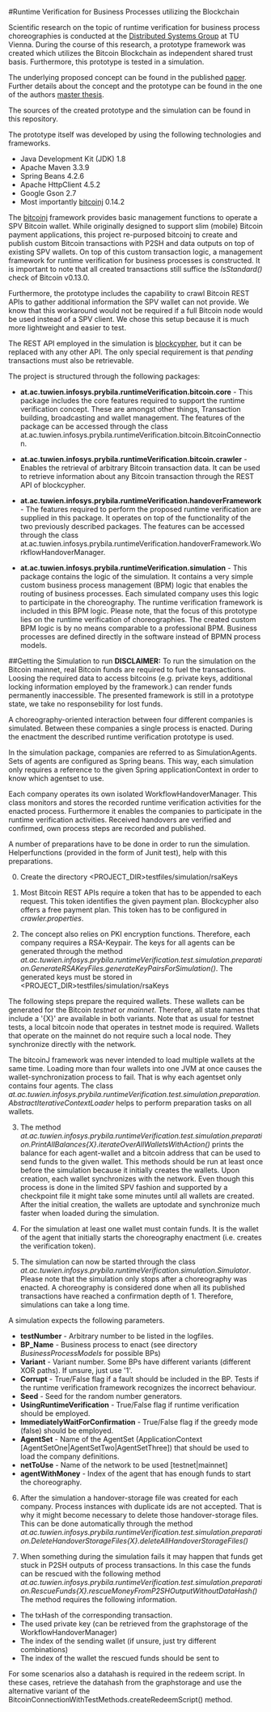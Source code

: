 #Runtime Verification for Business Processes utilizing the Blockchain

Scientific research on the topic of runtime verification for business process choreographies is conducted at the [Distributed Systems Group](http://www.infosys.tuwien.ac.at/) at TU Vienna. 
During the course of this research, a prototype framework was created which utilizes the Bitcoin Blockchain as independent shared trust basis.
Furthermore, this prototype is tested in a simulation. 

The underlying proposed concept can be found in the published [paper](TODO_INSERTLINK). 
Further details about the concept and the prototype can be found in the one of the authors [master thesis](TODO_INSERTLINK).

The sources of the created prototype and the simulation can be found in this repository.

The prototype itself was developed by using the following technologies and frameworks.
- Java Development Kit (JDK) 1.8
- Apache Maven 3.3.9
- Spring Beans 4.2.6 
- Apache HttpClient 4.5.2
- Google Gson 2.7 
- Most importantly [bitcoinj](https://bitcoinj.github.io/) 0.14.2 

The [bitcoinj](https://bitcoinj.github.io/) framework provides basic management functions to operate a
SPV Bitcoin wallet. 
While originally designed to support slim (mobile) Bitcoin payment applications, this project re-purposed bitcoinj to create and publish custom Bitcoin transactions with P2SH and data outputs on top of existing SPV wallets.
On top of this custom transaction logic, a management framework for runtime verification for business processes is constructed. It is important to note that all created transactions still suffice the _IsStandard()_ check of Bitcoin v0.13.0.

Furthermore, the prototype includes the capability to crawl Bitcoin REST APIs to gather additional information the SPV wallet can not provide. 
We know that this workaround would not be required if a full Bitcoin node would be used instead of a SPV client. We chose this setup because it is much more lightweight and easier to test.

The REST API employed in the simulation is [blockcypher](https://api.blockcypher.com), but it can be replaced with any other API. The only special requirement is that _pending_ transactions must also be retrievable.

The project is structured through the following packages:

- **at.ac.tuwien.infosys.prybila.runtimeVerification.bitcoin.core** - 
This package includes the core features required to support the runtime verification concept. These are amongst other things, Transaction building, broadcasting and wallet management. 
The features of the package can be accessed through the class at.ac.tuwien.infosys.prybila.runtimeVerification.bitcoin.BitcoinConnection.

- **at.ac.tuwien.infosys.prybila.runtimeVerification.bitcoin.crawler** - 
Enables the retrieval of arbitrary Bitcoin transaction data.
It can be used to retrieve information about any Bitcoin transaction through the REST API of blockcypher.

- **at.ac.tuwien.infosys.prybila.runtimeVerification.handoverFramework** - 
The features required to perform the proposed runtime verification are supplied in this package. 
It operates on top of the functionality of the two previously described packages. 
The features can be accessed through the class at.ac.tuwien.infosys.prybila.runtimeVerification.handoverFramework.WorkflowHandoverManager.

- **at.ac.tuwien.infosys.prybila.runtimeVerification.simulation** -
This package contains the logic of the simulation. 
It contains a very simple custom business process management (BPM) logic that enables the routing of business processes.
Each simulated company uses this logic to participate in the choreography. 
The runtime verification framework is included in this BPM logic.
Please note, that the focus of this prototype lies on the runtime verification of choreographies.
The created custom BPM logic is by no means comparable to a professional BPM.
Business processes are defined directly in the software instead of BPMN process models.

##Getting the Simulation to run
    **DISCLAIMER:** To run the simulation on the Bitcoin mainnet, real Bitcoin funds are required to fuel the transactions. 
    Loosing the required data to access bitcoins (e.g. private keys, additional locking information employed by the framework.) can render funds permanently inaccessible.
    The presented framework is still in a prototype state, we take no responsebility for lost funds.

A choreography-oriented interaction between four different companies is simulated.
Between these companies a single process is enacted.
During the enactment the described runtime verification prototype is used. 

In the simulation package, companies are referred to as SimulationAgents. 
Sets of agents are configured as Spring beans. 
This way, each simulation only requires a reference to the given Spring applicationContext in order to know which agentset to use.

Each company operates its own isolated WorkflowHandoverManager. 
This class monitors and stores the recorded runtime verification activities for the enacted process. 
Furthermore it enables the companies to participate in the runtime verification activities. 
Received handovers are verified and confirmed, own process steps are recorded and published.

A number of preparations have to be done in order to run the simulation. 
Helperfunctions (provided in the form of Junit test), help with this preparations.

0. Create the directory <PROJECT_DIR>testfiles/simulation/rsaKeys

1. Most Bitcoin REST APIs require a token that has to be appended to each request. 
This token identifies the given payment plan. Blockcypher also offers a free payment plan.
This token has to be configured in _crawler.properties_.

2. The concept also relies on PKI encryption functions. 
Therefore, each company requires a RSA-Keypair. 
The keys for all agents can be generated through the method _at.ac.tuwien.infosys.prybila.runtimeVerification.test.simulation.preparation.GenerateRSAKeyFiles.generateKeyPairsForSimulation()_.
The generated keys must be stored in <PROJECT_DIR>testfiles/simulation/rsaKeys

The following steps prepare the required wallets. These wallets can be generated for the Bitcoin _testnet_ or _mainnet_.
Therefore, all state names that include a '{X}' are available in both variants. 
Note that as usual for testnet tests, a local bitcoin node that operates in testnet mode is required. 
Wallets that operate on the mainnet do not require such a local node. They synchronize directly with the network.

The bitcoinJ framework was never intended to load multiple wallets at the same time.
Loading more than four wallets into one JVM at once causes the wallet-synchronization process to fail.
That is why each agentset only contains four agents. 
The class _at.ac.tuwien.infosys.prybila.runtimeVerification.test.simulation.preparation.AbstractIterativeContextLoader_ 
helps to perform preparation tasks on all wallets.

3. The method _at.ac.tuwien.infosys.prybila.runtimeVerification.test.simulation.preparation.PrintAllBalances{X}.iterateOverAllWalletsWithAction()_ 
prints the balance for each agent-wallet and a bitcoin address that can be used to send funds to the given wallet.
This methods should be run at least once before the simulation because it initially creates the wallets.
Upon creation, each wallet synchronizes with the network. 
Even though this process is done in the limited SPV fashion and supported by a checkpoint file it might take some minutes until all wallets are created.
After the initial creation, the wallets are uptodate and synchronize much faster when loaded during the simulation.

4. For the simulation at least one wallet must contain funds. It is the wallet of the agent that initially starts the choreography enactment (i.e. creates the verification token).

5. The simulation can now be started through the class _at.ac.tuwien.infosys.prybila.runtimeVerification.simulation.Simulator_.
Please note that the simulation only stops after a choreography was enacted. 
A choreography is considered done when all its published transactions have reached a confirmation depth of 1.
Therefore, simulations can take a long time. 

A simulation expects the following parameters.

- **testNumber** - Arbitrary number to be listed in the logfiles.
- **BP_Name** - Business process to enact (see directory _BusinessProcessModels_ for possible BPs)
- **Variant** - Variant number. Some BPs have different variants (different XOR paths). If unsure, just use '1'.
- **Corrupt** - True/False flag if a fault should be included in the BP. Tests if the runtime verification framework recognizes the incorrect behaviour.
- **Seed** - Seed for the random number generators.
- **UsingRuntimeVerification** -  True/False flag if runtime verification should be employed.
- **ImmediatelyWaitForConfirmation** -  True/False flag if the greedy mode (false) should be employed.
- **AgentSet** -  Name of the AgentSet (ApplicationContext [AgentSetOne|AgentSetTwo|AgentSetThree]) that should be used to load the company definitions.
- **netToUse** -  Name of the network to be used [testnet|mainnet]
- **agentWithMoney** -  Index of the agent that has enough funds to start the choreography.

6. After the simulation a handover-storage file was created for each company. 
Process instances with duplicate ids are not accepted. 
That is why it might become necessary to delete those handover-storage files.
This can be done automatically through 
the method _at.ac.tuwien.infosys.prybila.runtimeVerification.test.simulation.preparation.DeleteHandoverStorageFiles{X}.deleteAllHandoverStorageFiles()_

7. When something during the simulation fails it may happen that funds get stuck in P2SH outputs of process transactions.
In this case the funds can be rescued with the following method 
_at.ac.tuwien.infosys.prybila.runtimeVerification.test.simulation.preparation.RescueFunds{X}.rescueMoneyFromP2SHOutputWithoutDataHash()_
The method requires the following information. 
- The txHash of the corresponding transaction.
- The used private key (can be retrieved from the graphstorage of the WorkflowHandoverManager)
- The index of the sending wallet (if unsure, just try different combinations)
- The index of the wallet the rescued funds should be sent to

For some scenarios also a datahash is required in the redeem script. 
In these cases, retrieve the datahash from the graphstorage and use the alternative variant 
of the BitcoinConnectionWithTestMethods.createRedeemScript() method.


